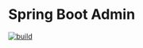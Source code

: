 # Spring Boot Admin
[![build](https://github.com/schambeck/srv-spring-admin/actions/workflows/maven.yml/badge.svg)](https://github.com/schambeck/srv-spring-admin/actions/workflows/maven.yml)
